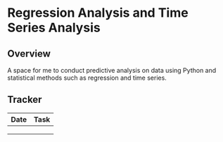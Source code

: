 # Regression Analysis and Time Series Analysis

## Overview
A space for me to conduct predictive analysis on data using Python and statistical methods such as regression and time series.

## Tracker
| Date       | Task                |
| :--------  | :-------            |
|            |                     |
|            |                     |
|            |                     |